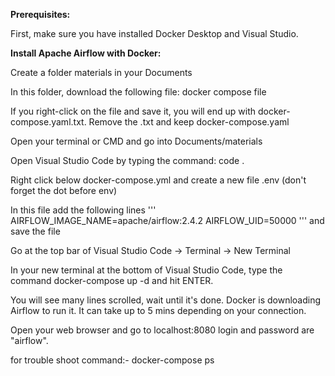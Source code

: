 **Prerequisites:**

  First, make sure you have installed Docker Desktop and Visual Studio.

**Install Apache Airflow with Docker:**

  Create a folder materials in your Documents
  
  In this folder, download the following file: docker compose file
  
  If you right-click on the file and save it, you will end up with docker-compose.yaml.txt. Remove the .txt and keep docker-compose.yaml
  
  Open your terminal or CMD and go into Documents/materials
  
  Open Visual Studio Code by typing the command: code .

  Right click below docker-compose.yml and create a new file .env (don't forget the dot before env)

  In this file add the following lines
  '''
  AIRFLOW_IMAGE_NAME=apache/airflow:2.4.2
  AIRFLOW_UID=50000
  ''' and save the file

  Go at the top bar of Visual Studio Code -> Terminal -> New Terminal

  In your new terminal at the bottom of Visual Studio Code, type the command docker-compose up -d and hit ENTER.

  You will see many lines scrolled, wait until it's done. Docker is downloading Airflow to run it. It can take up to 5 mins depending on your connection.

  Open your web browser and go to localhost:8080
  login and password are "airflow".

for trouble shoot
 command:- docker-compose ps
